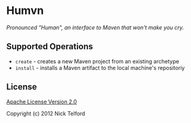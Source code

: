 Humvn
=====

*Pronounced "Human", an interface to Maven that won't make you cry.*

Supported Operations
--------------------

  * `create` - creates a new Maven project from an existing archetype
  * `install` - installs a Maven artifact to the local machine's repositoriy

License
-------
[Apache License Version 2.0](http://www.apache.org/licenses/LICENSE-2.0)

Copyright (c) 2012 Nick Telford

